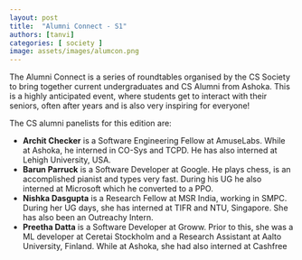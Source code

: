 ```yaml
---
layout: post
title:  "Alumni Connect - S1"
authors: [tanvi]
categories: [ society ]
image: assets/images/alumcon.png
---
```


The Alumni Connect is a series of roundtables organised by the CS Society to bring together current undergraduates and CS Alumni from Ashoka. This is a highly anticipated event, where students get to interact with their seniors, often after years and is also very inspiring for everyone! 

The CS alumni panelists for this edition are:

- **Archit Checker** is a Software Engineering Fellow at AmuseLabs. While at Ashoka, he interned in CO-Sys and TCPD. He has also interned at Lehigh University, USA.
- **Barun Parruck** is a Software Developer at Google. He plays chess, is an accomplished pianist and types very fast. During his UG he also interned at Microsoft which he converted to a PPO. 
- **Nishka Dasgupta** is a Research Fellow at MSR India, working in SMPC. During her UG days, she has interned at TIFR and NTU, Singapore. She has also been an Outreachy Intern.
- **Preetha Datta** is a Software Developer at Groww. Prior to this, she was a ML developer at Ceretai Stockholm and a Research Assistant at Aalto University, Finland. While at Ashoka, she had also interned at Cashfree

